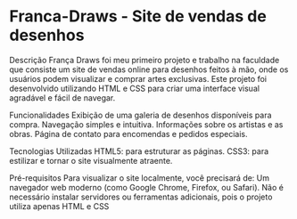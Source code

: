 # Franca-Draws - Site de vendas de desenhos

Descrição
França Draws foi meu primeiro projeto e trabalho na faculdade que consiste um site de vendas online para desenhos feitos à mão, onde os usuários podem visualizar e comprar artes exclusivas. Este projeto foi desenvolvido utilizando HTML e CSS para criar uma interface visual agradável e fácil de navegar.

Funcionalidades
Exibição de uma galeria de desenhos disponíveis para compra.
Navegação simples e intuitiva.
Informações sobre os artistas e as obras.
Página de contato para encomendas e pedidos especiais.

Tecnologias Utilizadas
HTML5: para estruturar as páginas.
CSS3: para estilizar e tornar o site visualmente atraente.

Pré-requisitos
Para visualizar o site localmente, você precisará de:
Um navegador web moderno (como Google Chrome, Firefox, ou Safari).
Não é necessário instalar servidores ou ferramentas adicionais, pois o projeto utiliza apenas HTML e CSS
